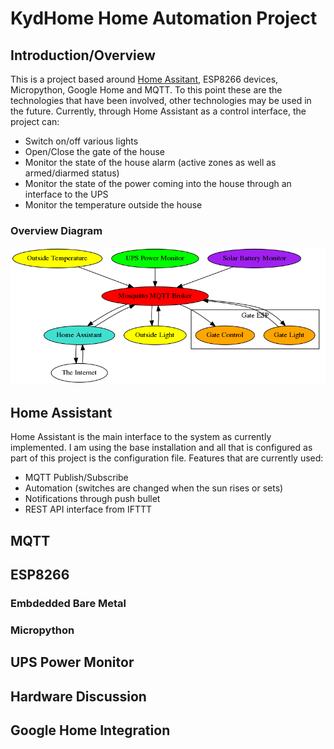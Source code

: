 # KydHome Home Automation Project
## Introduction/Overview
This is a project based around [Home Assitant](https://home-assistant.io/), ESP8266 devices, Micropython, Google Home and MQTT. To this point these are the technologies that have been involved, other technologies may be used in the future. Currently, through Home Assistant as a control interface, the project can:
* Switch on/off various lights
* Open/Close the gate of the house
* Monitor the state of the house alarm (active zones as well as armed/diarmed status)
* Monitor the state of the power coming into the house through an interface to the UPS
* Monitor the temperature outside the house
### Overview Diagram
![KydHome Overview](/Doc/kydhome_img/overview.png)
## Home Assistant 
Home Assistant is the main interface to the system as currently implemented. I am using the base installation and all that is configured as part of this project is the configuration file. Features that are currently used:
* MQTT Publish/Subscribe
* Automation (switches are changed when the sun rises or sets)
* Notifications through push bullet
* REST API interface from IFTTT 

## MQTT

## ESP8266

### Embdedded Bare Metal 

### Micropython

## UPS Power Monitor

## Hardware Discussion

## Google Home Integration
